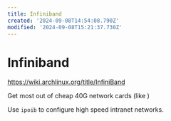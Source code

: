 ```yaml
---
title: Infiniband
created: '2024-09-08T14:54:08.790Z'
modified: '2024-09-08T15:21:37.730Z'
---
```


# Infiniband

https://wiki.archlinux.org/title/InfiniBand

Get most out of cheap 40G network cards (like )


Use `ipoib` to configure high speed intranet networks.
